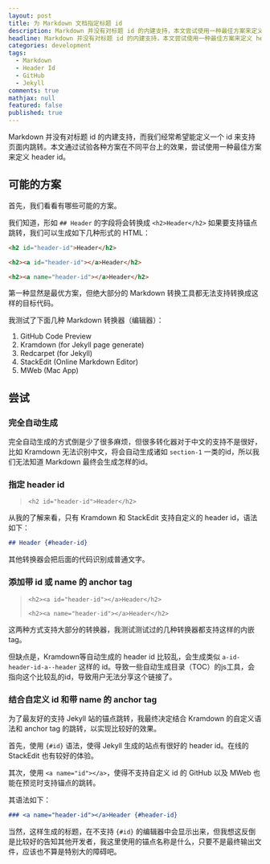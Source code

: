 ```yaml
---
layout: post
title: 为 Markdown 文档指定标题 id
description: Markdown 并没有对标题 id 的内建支持，本文尝试使用一种最佳方案来定义 header id
headline: Markdown 并没有对标题 id 的内建支持，本文尝试使用一种最佳方案来定义 header id
categories: development
tags:
  - Markdown
  - Header Id
  - GitHub
  - Jekyll
comments: true
mathjax: null
featured: false
published: true
---
```


Markdown 并没有对标题 id 的内建支持，而我们经常希望能定义一个 id 来支持页面内跳转。本文通过试验各种方案在不同平台上的效果，尝试使用一种最佳方案来定义 header id。

<!-- more -->

## 可能的方案

首先，我们看看有哪些可能的方案。

我们知道，形如 `## Header` 的字段将会转换成 `<h2>Header</h2>` 如果要支持锚点跳转，我们可以生成如下几种形式的 HTML：

``` html
<h2 id="header-id">Header</h2>
```

``` html
<h2><a id="header-id"></a>Header</h2>
```

``` html
<h2><a name="header-id"></a>Header</h2>
```

第一种显然是最优方案，但绝大部分的 Markdown 转换工具都无法支持转换成这样的目标代码。

我测试了下面几种 Markdown 转换器（编辑器）：

1. GitHub Code Preview
2. Kramdown (for Jekyll page generate)
3. Redcarpet (for Jekyll)
4. StackEdit (Online Markdown Editor)
5. MWeb (Mac App)


## 尝试

### 完全自动生成

完全自动生成的方式倒是少了很多麻烦，但很多转化器对于中文的支持不是很好，比如 Kramdown 无法识别中文，将会自动生成诸如 `section-1` 一类的id，所以我们无法知道 Markdown 最终会生成怎样的id。

### 指定 header id

> `<h2 id="header-id">Header</h2>`

从我的了解来看，只有 Kramdown 和 StackEdit 支持自定义的 header id，语法如下：

``` markdown
## Header {#header-id}
```

其他转换器会把后面的代码识别成普通文字。

### 添加带 id 或 name 的 anchor tag

> `<h2><a id="header-id"></a>Header</h2>`
>
> `<h2><a name="header-id"></a>Header</h2>`

这两种方式支持大部分的转换器，我测试测试过的几种转换器都支持这样的内嵌tag。

但缺点是，Kramdown等自动生成的 header id 比较乱，会生成类似 `a-id-header-id-a--header` 这样的 id。导致一些自动生成目录（TOC）的js工具，会指向这个比较乱的id，导致用户无法分享这个链接了。

### 结合自定义 id 和带 name 的 anchor tag

为了最友好的支持 Jekyll 站的锚点跳转，我最终决定结合 Kramdown 的自定义语法和 anchor tag 的跳转，以实现比较好的效果。

首先，使用 `{#id}` 语法，使得 Jekyll 生成的站点有很好的 header id。在线的 StackEdit 也有较好的体验。

其次，使用 `<a name="id"></a>`，使得不支持自定义 id 的 GitHub 以及 MWeb 也能在预览时支持锚点的跳转。

其语法如下：

``` markdown
### <a name="header-id"></a>Header {#header-id}
```

当然，这样生成的标题，在不支持 `{#id}` 的编辑器中会显示出来，但我想这反倒是比较好的告知其他开发者，我这里使用的锚点名称是什么，只要不是最终输出文件，应该也不算是特别大的障碍吧。

